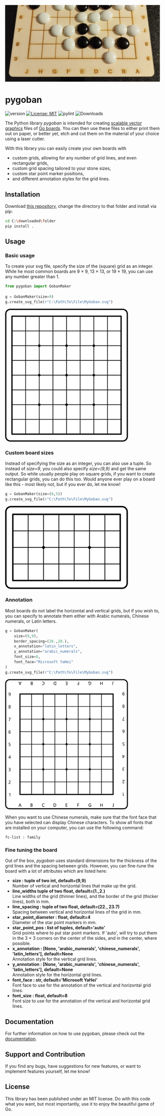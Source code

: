 <img src="./docs/img/pygoban_header.jpg"/>

# pygoban

![version](https://img.shields.io/badge/version-0.2.0-orange)
[![License: MIT](https://img.shields.io/badge/License-MIT-yellow.svg)](https://github.com/StefanHauer/pygoban/LICENSE.txt)
![pylint](https://github.com/StefanHauer/pygoban/actions/workflows/pylint.yml/badge.svg)
![Downloads](https://img.shields.io/github/downloads/StefanHauer/pygoban/total)

The Python library *pygoban* is intended for creating [scalable vector graphics](https://en.wikipedia.org/wiki/SVG) files of [Go boards](https://en.wikipedia.org/wiki/Go_(game)). You can then use these files to either print them out on paper, or better yet, etch and cut them on the material of your choice using a laser cutter.

With this library you can easily create your own boards with
* custom grids, allowing for any number of grid lines, and even rectangular grids,
* custom grid spacing tailored to your stone sizes,
* custom star point marker positions,
* and different annotation styles for the grid lines.

## Installation

Download [this repository](https://pip.pypa.io/en/stable/), change the directory to that folder and install via pip:

```bash
cd C:\downloaded\folder
pip install .
```

## Usage


### Basic usage

To create your svg file, specify the size of the (square) grid as an integer. While he most common boards are 9 $\times$ 9, 13 $\times$ 13, or 19 $\times$ 19, you can use any number greater than 1.

```python
from pygoban import GobanMaker

g = GobanMaker(size=9)
g.create_svg_file(r"C:\Path\To\File\MyGoban.svg")
```

<img src="./docs/img/goban_9x9.svg" width="400"
    title="Example of a 9 times 9 grid."
/>

### Custom board sizes

Instead of specifying the size as an integer, you can also use a tuple. So instead of *size=9*, you could also specify *size=(9,9)* and get the same output. So while usually people play on square grids, if you want to create rectangular grids, you can do this too. Would anyone ever play on a board like this - most likely not, but if you ever do, let me know!

```python
g = GobanMaker(size=(8,5))
g.create_svg_file(r"C:\Path\To\File\MyGoban.svg")
```

<img src="./docs/img/goban_8x5.svg" width="400"
    title="Example of a 8 times 5 grid."
/>

### Annotation

Most boards do not label the horizontal and vertical grids, but if you wish to, you can specify to annotate them either with Arabic numerals, Chinese numerals, or Latin letters.

```python
g = GobanMaker(
    size=(9,9),
    border_spacing=(28.,28.),
    x_annotation="latin_letters",
    y_annotation="arabic_numerals",
    font_size=8,
    font_face="Microsoft YaHei"
)
g.create_svg_file(r"C:\Path\To\File\MyGoban.svg")
```

<img src="./docs/img/goban_9x9_annotated.svg" width="400"
    title="Example of a 9 times 9 grid."
/>

When you want to use Chinese numerals, make sure that the font face that you have selected can display Chinese characters. To show all fonts that are installed on your computer, you can use the following command:

```bash
fc-list : family
```

### Fine tuning the board

Out of the box, *pygoban* uses standard dimensions for the thickness of the grid lines and the spacing between grids. However, you can fine-tune the board with a lot of attributes which are listed here:

* **size : tuple of two int, default=(9,9)**<br>
    Number of vertical and horizontal lines that make up the grid.
* **line_widths tuple of two float, default=(1.,2.)**<br>
    Line widths of the grid (thinner lines), and the border of the grid (thicker lines), both in mm.
* **line_spacing : tuple of two float, default=(22., 23.7)**<br>
    Spacing between vertical and horizontal lines of the grid in mm.
* **star_point_diameter : float, default=4**<br>
    Diameter of the star point markers in mm.
* **star_point_pos : list of tuples, default='auto'**<br>
    Grid points where to put star point markers. If 'auto', will try to put them in the 3 $\times$ 3 corners
    on the center of the sides, and in the center, where possible.
* **x_annotation : [None, 'arabic_numerals', 'chinese_numerals', 'latin_letters'], default=None**<br>
    Annotation style for the vertical grid lines.
* **y_annotation : [None, 'arabic_numerals', 'chinese_numerals', 'latin_letters'], default=None**<br>
    Annotation style for the horizontal grid lines.
* **font_face : str, default='Microsoft YaHei'**<br>
    Font face to use for the annotation of the vertical and horizontal grid lines.
* **font_size : float, default=8**<br>
    Font size to use for the annotation of the vertical and horizontal grid lines.

## Documentation

For further information on how to use pygoban, please check out the [documentation](https://stefanhauer.github.io/pygoban/).

## Support and Contribution

If you find any bugs, have suggestions for new features, or want to implement features yourself, let me know!

## License

This library has been published under an MIT license. Do with this code what you want, but most importantly, use it to enjoy the beautiful game of Go.
